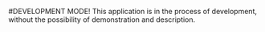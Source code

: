 
#DEVELOPMENT MODE! This application is in the process of development, without the possibility of demonstration and description.
